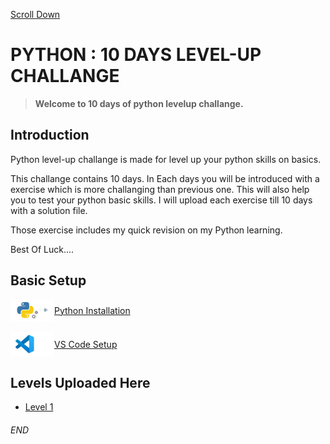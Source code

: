 [Scroll Down](#end)

# PYTHON : 10 DAYS LEVEL-UP CHALLANGE

> **Welcome to 10 days of python levelup challange.**

## Introduction
Python level-up challange is made for level up your python skills on basics.

This challange contains 10 days. In Each days you will be introduced with a exercise which is more challanging than previous one. This will also help you to test your python basic skills. I will upload each exercise till 10 days with a solution file.

Those exercise includes my quick revision on my Python learning. 

Best Of Luck....

## Basic Setup

<div style="display: flex; align-items: center;">
<img src="./img/logo/install_python.png" width="70"/> 
<a href="https://youtu.be/ouvOYElia1A?si=1ks-erhYc5OBW4vu">Python Installation</a>
</div>

<br>

<div style="display: flex; align-items: center;">
<img src="./img/logo/vs code setup.png" width="70"/> 
<a href="https://youtu.be/ouvOYElia1A?si=1ks-erhYc5OBW4vu">VS Code Setup</a>
</div>

## Levels Uploaded Here

- [Level 1](/Level_1/readme.md)

###### END



